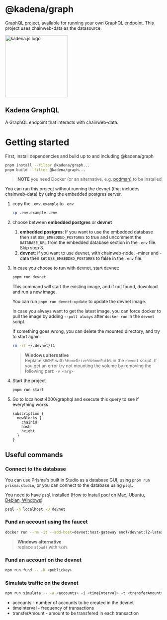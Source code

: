 <!-- genericHeader start -->

# @kadena/graph

GraphQL project, available for running your own GraphQL endpoint. This project
uses chainweb-data as the datasource.

<picture>
  <source srcset="https://raw.githubusercontent.com/kadena-community/kadena.js/main/common/images/Kadena.JS_logo-white.png" media="(prefers-color-scheme: dark)"/>
  <img src="https://raw.githubusercontent.com/kadena-community/kadena.js/main/common/images/Kadena.JS_logo-black.png" width="200" alt="kadena.js logo" />
</picture>

<!-- genericHeader end -->

## Kadena GraphQL

A GraphQL endpoint that interacts with chainweb-data.

# Getting started

First, install dependencies and build up to and including @kadena/graph

```sh
pnpm install --filter @kadena/graph...
pnpm build --filter @kadena/graph...
```

> **NOTE** you need Docker (or an alternative, e.g.
> [podman](https://podman.io/docs/installation)) to be installed

You can run this project without running the devnet (that includes
chainweb-data) by using the embedded postgres server.

1. copy the `.env.example` to `.env`

   ```sh
   cp .env.example .env
   ```

2. choose between **embedded postgres** or **devnet**

   1. **embedded postgres**: If you want to use the embedded database then set
      `USE_EMBEDDED_POSTGRES` to true and uncomment the `DATABASE_URL` from the
      embedded database section in the `.env` file. Skip step 3.
   2. **devnet**: if you want to use devnet, with chainweb-node, -miner and
      -data then set `USE_EMBEDDED_POSTGRES` to false in the `.env` file.

3. In case you choose to run with devnet, start devnet:

   ```sh
   pnpm run devnet
   ```

   This command will start the existing image, and if not found, download and
   run a new image.

   You can run `pnpm run devnet:update` to update the devnet image.

   In case you always want to get the latest image, you can force docker to pull
   the image by adding `--pull always` after `docker run` in the `devnet`
   script.

   If something goes wrong, you can delete the mounted directory, and try to
   start again:

   ```sh
   rm -rf ~/.devnet/l1
   ```

   > **Windows alternative**  
   > Replace `$HOME` with `%HomeDrive%%HomePath%` in the `devnet` script. If you
   > get an error try not mounting the volume by removing the following part:
   > `-v <arg>`

4. Start the project

   ```sh
   pnpm run start
   ```

5. Go to localhost:4000/graphql and execute this query to see if everything
   works

   ```gql
   subscription {
     newBlocks {
       chainid
       hash
       height
     }
   }
   ```

## Useful commands

### Connect to the database

You can use Prisma's built in Studio as a database GUI, using
`pnpm run prisma:studio`, or you can connect to the database using `psql`.

You need to have `psql` installed
([How to Install psql on Mac, Ubuntu, Debian, Windows](https://www.timescale.com/blog/how-to-install-psql-on-mac-ubuntu-debian-windows/))

```sh
psql -h localhost -U devnet
```

### Fund an account using the faucet

```sh
docker run --rm -it --add-host=devnet:host-gateway enof/devnet:l2-latest --task=fund
```

> **Windows alternative**  
> replace `$(pwd)` with `%cd%`

### Fund an account on the devnet

```sh
npm run fund -- -k <publickey>
```

### Simulate traffic on the devnet

```sh
npm run simulate -- -a <accounts> -i <timeInterval> -t <transferAmount>
```

- accounts - number of accounts to be created in the devnet
- timeInterval - frequency of transactions
- transferAmount - amount to be transfered in each transaction
